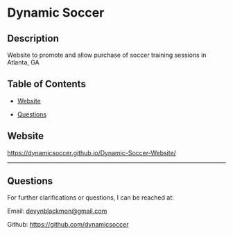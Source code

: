 # Dynamic Soccer

## Description

Website to promote and allow purchase of soccer training sessions in Atlanta, GA

  <!-- [![License](https://img.shields.io/badge/%20no%20license-unlicense-blueviolet)](https://choosealicense.com/no-permission/)  -->

## Table of Contents

  <!-- - [Installation](#installation) -->

- [Website](#website)
<!-- - [Contribution](#contribution)
- [Tests](#tests)
- [License](#license) -->

- [Questions](#questions)

<!-- ## Installation

  Provide the detail for installation. Are there any command lines for installing dependencies? -->

## Website

https://dynamicsoccer.github.io/Dynamic-Soccer-Website/

<!--
  ## Contribution

  For any comments/questions - please reach out to Devyn Blackstone at devynblackmon@gmail.com

  ## Tests

  If there are tests, provide detail on what command needs to be run to do the test

  ## License

  [![License](https://img.shields.io/badge/%20no%20license-unlicense-blueviolet)](https://choosealicense.com/no-permission/)

  Click the license badge for more information about this license -->

---

## Questions

For further clarifications or questions, I can be reached at:

Email: devynblackmon@gmail.com

Github: https://github.com/dynamicsoccer
